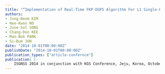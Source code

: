 ```yaml
---
title: "“Implementation of Real-Time FKP-DGPS Algorithm For L1 Single-Frequency GPS Receiver in Korea”"
authors:
- Jung-Beom KIM
- Hee-Kwon NO
- June-Sol SONG
- Chang-Don KEE
- Man-Bok PARK
- Si-Bum JUN
date: "2014-10-01T00:00:00Z"
publishDate: "2014-10-01T00:00:00Z"
publication_types: ["article-confernce"]
publication: |-
    ISGNSS 2014 in conjunction with KGS Conference, Jeju, Korea, October, 2014
---
```

